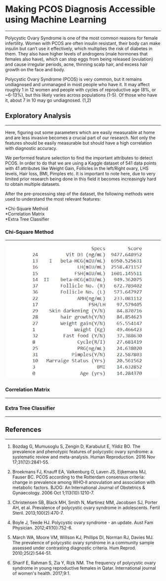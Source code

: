 # Making PCOS Diagnosis Accessible using Machine Learning
--------------------------------------------

Polycystic Ovary Syndrome is one of the most common reasons for female infertility. Women with PCOS are often insulin resistant, their body can make insulin but can’t use it effectively, which multiplies the risk of diabetes in them. They also have higher levels of androgens (male hormones that females also have), which can stop eggs from being released (ovulation) and cause irregular periods, acne, thinning scalp hair, and excess hair growth on the face and body.  
  
Polycystic Ovary Syndrome (PCOS) is very common, but it remains undiagnosed and unmanaged in most people who have it. It may affect roughly 1 in 12 women and people with cycles of reproductive age (8%, or ~6-13%), but this likely varies across populations (1-5). Of those who have it, about 7 in 10 may go undiagnosed. (1,2)
  
## Exploratory Analysis 
----------------------------------------------
  
Here, figuring out some parameters which are easily measurable at home and are less invasive becomes a crucial part of our research. Not only the features should be easily measurable but should have a high correlation with diagnostic accuracy.
  
We performed feature selection to find the important attributes to detect PCOS. In order to do that we are using a Kaggle dataset of 541 data points with 41 attributes like Weight Gain, Follicles in the left/Right ovary, LHS levels, Hair loss, BMI, Pimples etc. It is important to note here, due to very limited prior research being done in this field it becomes increasingly hard to obtain multiple datasets.  
  
After the pre-processing step of the dataset, the following methods were used to understand the most relevant features:

*Chi-Square Method  
*Correlation Matrix  
*Extra Tree Classifier  

### Chi-Square Method
-------------------------

![alt text](https://github.com/akankshatanwar1701/Making-PCOS-Diagnosis-Accessible-using-Machine-Learning/blob/main/src/Screenshot%20(460).png "Top 10 Features using Chi-Square Method")


### Correlation Matrix
-------------------------

### Extra Tree Classifier
-------------------------
  

## References  
----------------------------
  
1. Bozdag G, Mumusoglu S, Zengin D, Karabulut E, Yildiz BO. The prevalence and phenotypic features of polycystic ovary syndrome: a systematic review and meta-analysis. Human Reproduction. 2016 Nov 17;31(12):2841-55.

2. Broekmans FJ, Knauff EA, Valkenburg O, Laven JS, Eijkemans MJ, Fauser BC. PCOS according to the Rotterdam consensus criteria: change in prevalence among WHO‐II anovulation and association with metabolic factors. BJOG: An International Journal of Obstetrics & Gynaecology. 2006 Oct 1;113(10):1210-7.

3. Christensen SB, Black MH, Smith N, Martinez MM, Jacobsen SJ, Porter AH, et al. Prevalence of polycystic ovary syndrome in adolescents. Fertil Steril. 2013;100(2):470-7.

4. Boyle J, Teede HJ. Polycystic ovary syndrome - an update. Aust Fam Physician. 2012;41(10):752-6.

5. March WA, Moore VM, Willson KJ, Phillips DI, Norman RJ, Davies MJ. The prevalence of polycystic ovary syndrome in a community sample assessed under contrasting diagnostic criteria. Hum Reprod. 2010;25(2):544-51.

6. Sharif E, Rahman S, Zia Y, Rizk NM. The frequency of polycystic ovary syndrome in young reproductive females in Qatar. International journal of women's health. 2017;9:1.

